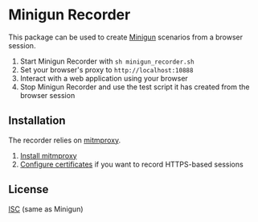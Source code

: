 # Minigun Recorder

This package can be used to create [Minigun](http://minigun.io) scenarios from a browser session.

1. Start Minigun Recorder with `sh minigun_recorder.sh`
2. Set your browser's proxy to `http://localhost:10888`
3. Interact with a web application using your browser
4. Stop Minigun Recorder and use the test script it has created from the
browser session

## Installation

The recorder relies on [mitmproxy](https://mitmproxy.org).

1. [Install mitmproxy](http://docs.mitmproxy.org/en/stable/install.html)
2. [Configure certificates](http://docs.mitmproxy.org/en/stable/certinstall.html#installing-the-mitmproxy-ca-certificate-manually) if you want to record HTTPS-based sessions

## License

[ISC](https://en.wikipedia.org/wiki/ISC_license) (same as Minigun)
